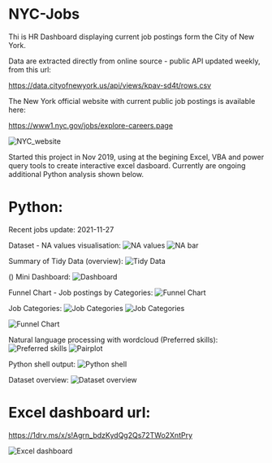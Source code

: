 # NYC-Jobs

Thi is HR Dashboard displaying current job postings form the City of New York.

Data are extracted directly from online source - public API updated weekly, from this url: 

https://data.cityofnewyork.us/api/views/kpav-sd4t/rows.csv

The New York official website with current public job postings is available here:

https://www1.nyc.gov/jobs/explore-careers.page

![NYC_website](https://github.com/arturmark/NYC-Jobs/blob/master/Pictures/NYC_website.PNG)


Started this project in Nov 2019, using at the begining Excel, VBA and power query tools to create interactive excel dasboard. Currently are ongoing additional Python analysis shown below.



# Python:
Recent jobs update: 2021-11-27

Dataset - NA values visualisation:
![NA values](https://github.com/arturmark/NYC-Jobs/blob/master/Charts/NA_Matrix.png)
![NA bar](https://github.com/arturmark/NYC-Jobs/blob/master/Charts/NA_Bar-Raw%20data.png)

Summary of Tidy Data (overview):
![Tidy Data](https://github.com/arturmark/NYC-Jobs/blob/master/Pictures/NYC_dataset_overview.PNG)

()
Mini Dashboard:
![Dashboard](https://github.com/arturmark/NYC-Jobs/blob/master/Charts/Dashboard.png)

Funnel Chart - Job postings by Categories:
![Funnel Chart](https://github.com/arturmark/NYC-Jobs/blob/master/Charts/Funnel%20(a-z).png)

Job Categories:
![Job Categories](https://github.com/arturmark/NYC-Jobs/blob/master/Charts/Python%20Chart-1.png)
![Job Categories](https://github.com/arturmark/NYC-Jobs/blob/master/Charts/Job%20Postings%20by%20Category.png)

![Funnel Chart](https://github.com/arturmark/NYC-Jobs/blob/master/Charts/JobCat_CareerLev.png)

Natural language processing with wordcloud (Preferred skills):
![Preferred skills](https://github.com/arturmark/NYC-Jobs/blob/master/Preferred%20skills.png)
![Pairplot](https://github.com/arturmark/NYC-Jobs/blob/master/Pairplot.png)

Python shell output:
![Python shell](https://github.com/arturmark/NYC-Jobs/blob/master/Python%20analysis.png)

Dataset overview:
![Dataset overview](https://github.com/arturmark/NYC-Jobs/blob/master/Dataset%20overview.png)





# Excel dashboard url: 

https://1drv.ms/x/s!Agrn_bdzKydQg2Qs72TWo2XntPry

![Excel dashboard](https://github.com/arturmark/NYC-Jobs/blob/master/NYC%20Jobs%20-%20Excel%20Dashboard.PNG)
